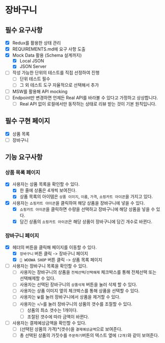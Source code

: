 # 장바구니

## 필수 요구사항

- [x] Redux를 활용한 상태 관리
- [x] REQUIREMENTS.md에 요구 사항 도출
- [x] Mock Data 활용 (Schema 설계까지)
  - [x] Local JSON
  - [x] JSON Server
- [ ] 작성 가능한 단위의 테스트를 직접 선정하여 진행
  - [ ] 단위 테스트 필수
  - [ ] 그 외 테스트 도구 자율적으로 선택해서 추가
- [ ] MSW를 활용해 API mocking
- [ ] Endpoint만 변경하면 언제든 Real API를 바라볼 수 있다고 가정하고 상상합니다.
  - [ ] Real API 없이 로컬에서만 동작하는 상태로 리뷰 받는 것이 기본 원칙입니다.

## 필수 구현 페이지

- [x] 상품 목록
- [ ] 장바구니

## 기능 요구사항

### 상품 목록 페이지

- [x] 사용자는 상품 목록을 확인할 수 있다.
  - [x] 한 줄에 상품은 4개씩 보여진다.
  - [x] 상품 목록의 아이템은 `상품 이미지`, `이름`, `가격`, `쇼핑카트 아이콘`을 가지고 있다.
- [x] 사용자는 `쇼핑카트 아이콘`을 클릭하여 해당 상품을 장바구니에 넣을 수 있다.
  - [x] `쇼핑카트 아이콘`을 클릭하면 수량을 선택하고 장바구니에 해당 상품을 넣을 수 있다.
  - [x] 담긴 상품의 `쇼핑카트 아이콘`은 해당 상품이 장바구니에 담긴 개수로 바뀐다.

### 장바구니 페이지

- [x] 헤더의 버튼을 클릭해 페이지를 이동할 수 있다.
  - [x] `장바구니` 버튼 클릭 -> 장바구니 페이지
  - [x] `🛒 WOOWA SHOP` 버튼 클릭 -> 상품 목록 페이지
- [ ] 사용자는 장바구니 목록을 확인할 수 있다.
  - [ ] 사용자는 장바구니의 상품을 `전체선택`/`선택해제` 체크박스를 통해 전체선택 또는 선택해제할 수 있다.
  - [ ] 사용자는 선택된 장바구니의 `상품삭제` 버튼을 눌러 삭제 할 수 있다.
  - [ ] 사용자는 상품 이미지 옆의 체크박스를 통해 상품을 선택할 수 있다.
  - [ ] 사용자는 `🗑️`를 눌러 장바구니에서 상품을 제거할 수 있다.
  - [ ] 사용자는 `⬆️`/`⬇️`를 눌러 장바구니의 상품의 갯수를 조절할 수 있다.
    - [ ] 상품의 최소 갯수는 1개이다.
    - [ ] 조절된 갯수에 따라 금액이 바뀐다.
- [ ] 사용자는 결제예상금액을 확인할 수 있다.
  - [ ] (선택된 상품의 가격)\*(갯수)을 `결제예상금액`으로 보여준다.
  - [ ] 총 선택된 상품의 가짓수를 `주문하기`버튼의 텍스트 옆에 `(2개)`와 같이 보여준다.
